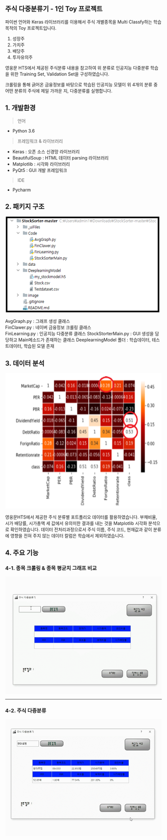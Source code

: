 ﻿## 주식 다중분류기 - 1인 Toy 프로젝트
파이썬 언어와 Keras 라이브러리를  이용해서 주식 개별종목을 Multi Classfy하는 학습목적의 Toy 프로젝트입니다.

1. 성장주
2. 가치주
3. 배당주
4. 투자유의주

영웅문 HTS에서 제공된 주식분류 내용을 참고하여 위 분류로 인공지능 다중분류 학습을 위한 Training Set, Validation Set을 구성하였습니다.  

크롤링을 통해 긁어온 금융정보를 바탕으로 학습된 인공지능 모델이 위 4개의 분류 중 어떤 분류의 주식에 제일 가까운 지, 다중분류를 실행합니다.
## 1. 개발환경
<blockquote> 
<p> 언어</p>
</blockquote>
<ul>
<li>Python 3.6</li>
</ul>
<blockquote> 
<p> 프레임워크 & 라이브러리</p>
</blockquote>
<ul>
<li>Keras : 오픈 소스 신경망 라이브러리</li>
<li>BeautifulSoup : HTML 데이터 parsing 라이브러리</li>
<li>Matplotlib : 시각화 라이브러리</li>
<li>PyQt5 : GUI 개발 프레임워크 </li>
</ul>
<blockquote> 
<p> IDE</p>
</blockquote>
<ul>
<li>Pycharm</li>
</ul>

## 2. 패키지 구조
<p><img src="md/3.PNG" alt="Alt"></p>
AvgGraph.py : 그래프 생성 클래스<br>
FinClawer.py : 네이버 금융정보 크롤링 클래스<br>
FinLearning.py : 인공지능 다중분류 클래스
StockStorterMain.py : GUI 생성을 담당하고 Main메소드가 존재하는 클래스
DeeplearningModel 폴더 : 학습데이터, 테스트데이터, 학습된 모델 존재


## 3. 데이터 분석
<p><img src="md/result.PNG" alt="Alt"></p>
영웅문HTS에서 제공한 주식 분류별 포트폴리오 데이터를 활용하였습니다.
부채비율, 시가 배당률, 시가총액 세 값에서 유의미한 결과를 내는 것을 Matplotlib 시각화 분석으로 확인하였습니다.
데이터 전처리과정으로서 주식 이름, 주식 코드, 현재값과 같이 분류에 영향을 전혀 주지 않는 데이터 칼럼은 학습에서 제외하였습니다.

## 4.  주요 기능

### 4-1.  종목 크롤링 & 종목 평균치 그래프 비교
<p><img src="md/1.gif" alt="Alt"></p>
<hr>

### 4-2.  주식 다중분류
<p><img src="md/2.gif" alt="Alt"></p>
